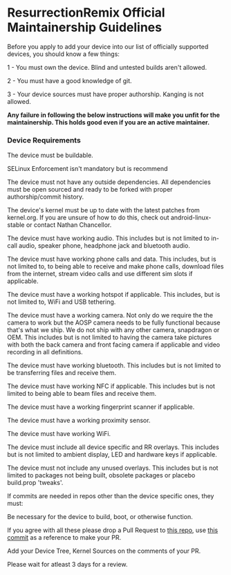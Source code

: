 # ResurrectionRemix Official Maintainership Guidelines

Before you apply to add your device into our list of officially supported devices, you should know a few things:

1 - You must own the device. Blind and untested builds aren't allowed.

2 - You must have a good knowledge of git.

3 - Your device sources must have proper authorship. Kanging is not allowed.

**Any failure in following the below instructions will make you unfit for the maintainership. This holds good even if you are an active maintainer.**

### Device Requirements

The device must be buildable.

SELinux Enforcement isn't mandatory but is recommend

The device must not have any outside dependencies. All dependencies must be open sourced and ready to be forked with proper authorship/commit history.

The device's kernel must be up to date with the latest patches from kernel.org. If you are unsure of how to do this, check out android-linux-stable or contact Nathan Chancellor.

The device must have working audio. This includes but is not limited to in-call audio, speaker phone, headphone jack and bluetooth audio.

The device must have working phone calls and data. This includes, but is not limited to, to being able to receive and make phone calls, download files from the internet, stream video calls and use different sim slots if applicable.

The device must have a working hotspot if applicable. This includes, but is not limited to, WiFi and USB tethering.

The device must have a working camera. Not only do we require the the camera to work but the AOSP camera needs to be fully functional because that's what we ship. We do not ship with any other camera, snapdragon or OEM. This includes but is not limited to having the camera take pictures with both the back camera and front facing camera if applicable and video recording in all definitions.

The device must have working bluetooth. This includes but is not limited to be transferring files and receive them.

The device must have working NFC if applicable. This includes but is not limited to being able to beam files and receive them.

The device must have a working fingerprint scanner if applicable.

The device must have a working proximity sensor.

The device must have working WiFi.

The device must include all device specific and RR overlays. This includes but is not limited to ambient display, LED and hardware keys if applicable.

The device must not include any unused overlays. This includes but is not limited to packages not being built, obsolete packages or placebo build.prop 'tweaks'.

If commits are needed in repos other than the device specific ones, they must:

Be necessary for the device to build, boot, or otherwise function.


If you agree with all these please drop a Pull Request to [this repo](https://github.com/ResurrectionRemix/Resurrection_packages_apps_Settings), use [this commit](https://github.com/ResurrectionRemix/Resurrection_packages_apps_Settings/commit/46cb133b097cc958700c5a4e3dabd4a6764d3002) as a reference to make your PR.

Add your Device Tree, Kernel Sources on the comments of your PR.

Please wait for atleast 3 days for a review.
